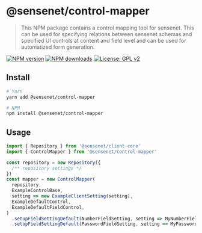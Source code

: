 # @sensenet/control-mapper

> This NPM package contains a control mapping tool for sensenet. This can be used for specifying relations between sensenet schemas and specified UI controls at content and field level and can be used for automatized form generation.

[![NPM version](https://img.shields.io/npm/v/@sensenet/control-mapper.svg?style=flat)](https://www.npmjs.com/package/@sensenet/control-mapper)
[![NPM downloads](https://img.shields.io/npm/dt/@sensenet/control-mapper.svg?style=flat)](https://www.npmjs.com/package/@sensenet/control-mapper)
[![License: GPL v2](https://img.shields.io/badge/License-GPL%20v2-blue.svg)](https://www.gnu.org/licenses/old-licenses/gpl-2.0.en.html)

## Install

```bash
# Yarn
yarn add @sensenet/control-mapper

# NPM
npm install @sensenet/control-mapper
```

## Usage

```ts
import { Repository } from '@sensenet/client-core'
import { ControlMapper } from '@sensenet/control-mapper'

const repository = new Repository({
  /** repository settings */
})
const mapper = new ControlMapper(
  repository,
  ExampleControlBase,
  setting => new ExampleClientSetting(setting),
  ExampleDefaultControl,
  ExampleDefaultFieldControl,
)
  .setupFieldSettingDefault(NumberFieldSetting, setting => MyNumberFieldImplementation)
  .setupFieldSettingDefault(PasswordFieldSetting, setting => MyPasswordFieldImplementation)
```
